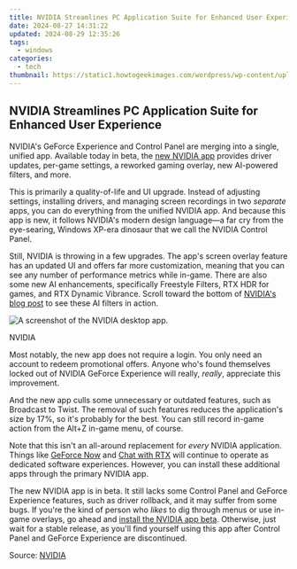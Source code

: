 ```yaml
---
title: NVIDIA Streamlines PC Application Suite for Enhanced User Experience
date: 2024-08-27 14:31:22
updated: 2024-08-29 12:35:26
tags:
  - windows
categories:
  - tech
thumbnail: https://static1.howtogeekimages.com/wordpress/wp-content/uploads/2024/02/24.jpg
---
```


## NVIDIA Streamlines PC Application Suite for Enhanced User Experience

NVIDIA's GeForce Experience and Control Panel are merging into a single, unified app. Available today in beta, the [new NVIDIA app](https://www.nvidia.com/en-us/software/nvidia-app/) provides driver updates, per-game settings, a reworked gaming overlay, new AI-powered filters, and more.

 This is primarily a quality-of-life and UI upgrade. Instead of adjusting settings, installing drivers, and managing screen recordings in two _separate_ apps, you can do everything from the unified NVIDIA app. And because this app is new, it follows NVIDIA's modern design language—a far cry from the eye-searing, Windows XP-era dinosaur that we call the NVIDIA Control Panel.

 Still, NVIDIA is throwing in a few upgrades. The app's screen overlay feature has an updated UI and offers far more customization, meaning that you can see any number of performance metrics while in-game. There are also some new AI enhancements, specifically Freestyle Filters, RTX HDR for games, and RTX Dynamic Vibrance. Scroll toward the bottom of [NVIDIA's blog post](https://www.nvidia.com/en-us/geforce/news/nvidia-app-beta-download/) to see these AI filters in action.

![A screenshot of the NVIDIA desktop app.](https://static1.howtogeekimages.com/wordpress/wp-content/uploads/2024/02/25.jpg) 

NVIDIA

 Most notably, the new app does not require a login. You only need an account to redeem promotional offers. Anyone who's found themselves locked out of NVIDIA GeForce Experience will really, _really_, appreciate this improvement.

 And the new app culls some unnecessary or outdated features, such as Broadcast to Twist. The removal of such features reduces the application's size by 17%, so it's probably for the best. You can still record in-game action from the Alt+Z in-game menu, of course.

 Note that this isn't an all-around replacement for _every_ NVIDIA application. Things like [GeForce Now](https://instagram-video-recordings.techidaily.com/new-instagram-showcase-video-reversal-techniques-for-2024/) and [Chat with RTX](https://android-unlock.techidaily.com/how-to-track-imei-number-of-sony-through-google-earth-by-drfone-android/) will continue to operate as dedicated software experiences. However, you can install these additional apps through the primary NVIDIA app.

 The new NVIDIA app is in beta. It still lacks some Control Panel and GeForce Experience features, such as driver rollback, and it may suffer from some bugs. If you're the kind of person who _likes_ to dig through menus or use in-game overlays, go ahead and [install the NVIDIA app beta](https://www.nvidia.com/en-us/software/nvidia-app/). Otherwise, just wait for a stable release, as you'll find yourself using this app after Control Panel and GeForce Experience are discontinued.

 Source: [NVIDIA](https://www.nvidia.com/en-us/geforce/news/nvidia-app-beta-download/)

<ins class="adsbygoogle"
     style="display:block"
     data-ad-format="autorelaxed"
     data-ad-client="ca-pub-7571918770474297"
     data-ad-slot="1223367746"></ins>



<ins class="adsbygoogle"
     style="display:block"
     data-ad-client="ca-pub-7571918770474297"
     data-ad-slot="8358498916"
     data-ad-format="auto"
     data-full-width-responsive="true"></ins>
